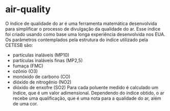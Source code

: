 # air-quality
O índice de qualidade do ar é uma ferramenta matemática desenvolvida para simplificar o
processo de divulgação da qualidade do ar. Esse índice foi criado usando como base uma longa
experiência desenvolvida nos EUA.
Os parâmetros contemplados pela estrutura do índice utilizado pela CETESB são:
- partículas inaláveis (MP10)
- partículas inaláveis finas (MP2,5)
- fumaça (FMC)
- ozônio (O3)
- monóxido de carbono (CO)
- dióxido de nitrogênio (NO2)
- dióxido de enxofre (SO2)
Para cada poluente medido é calculado um índice, que é um valor adimensional. Dependendo
do índice obtido, o ar recebe uma qualificação, que é uma nota para a qualidade do ar, além de
uma cor.
